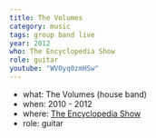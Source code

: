 ```yaml
---
title: The Volumes
category: music
tags: group band live
year: 2012
who: The Encyclopedia Show
role: guitar
youtube: "WVOyq0zmHSw"
---
```

* what: The Volumes (house band)
* when: 2010 - 2012
* where: [The Encyclopedia Show](https://facebook.com/EncyclopediaShowAustin/)
* role: guitar
